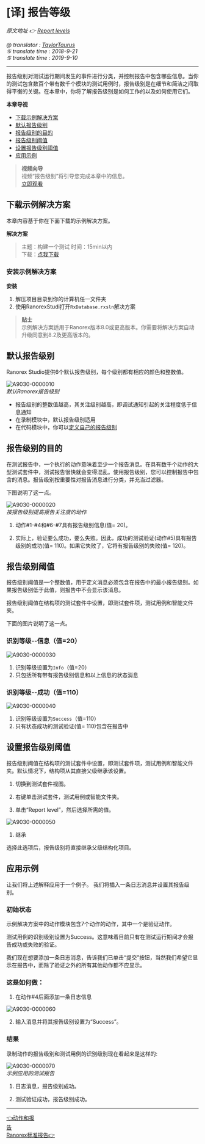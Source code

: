 # [译] 报告等级

*原文地址 👉 [Report levels][0]*

*@ translator : [TaylorTaurus](https://github.com/taylortaurus)*    
*♋ translate time : 2018-9-21*    
*♋ translate time : 2019-9-10*

---

报告级别对测试运行期间发生的事件进行分类，并控制报告中包含哪些信息。当你的测试包含数百个带有数千个模块的测试用例时，报告级别是在细节和简洁之间取得平衡的关键。在本章中，你将了解报告级别是如何工作的以及如何使用它们。

**本章导视**

- [下载示例解决方案](#下载示例解决方案)
- [默认报告级别](#默认报告级别)
- [报告级别的目的](#报告级别的目的)
- [报告级别阈值](#报告级别阈值)
- [设置报告级别阈值](#设置报告级别阈值)
- [应用示例](#应用示例)

>**视频向导**                 
视频“报告级别”将引导您完成本章中的信息。                   
[立即观看](https://www.youtube.com/embed/L2BHjyH4YnQ)



## 下载示例解决方案

本章内容基于你在下面下载的示例解决方案。

**解决方案** 
> 主题：构建一个测试
> 时间：15min以内  
> 下载：[点我下载][1]  


### 安装示例解决方案

**安装**

1. 解压项目目录到你的计算机任一文件夹
2. 使用RanorexStudi打开`RxDatabase.rxsln`解决方案

>**贴士**     
示例解决方案适用于Ranorex版本8.0或更高版本。你需要将解决方案自动升级同意到8.2及更高版本的。


## 默认报告级别

Ranorex Studio提供6个默认报告级别，每个级别都有相应的颜色和整数值。

![A9030-0000010](https://gitee.com/taylortaurus/RX_UserGuide_GitBook_Picbed/raw/master/Reporting/A9030-0000010.png)  
*默认Ranorex报告级别*  

- 报告级别的整数值越高，其关注级别越高，即调试通知引起的关注程度低于信息通知
- 在录制模块中，默认报告级别适用
- 在代码模块中，你可以[定义自己的报告级别][2]

## 报告级别的目的

在测试报告中，一个执行的动作意味着至少一个报告消息。在具有数千个动作的大型测试套件中，测试报告很快就会变得混乱。使用报告级别，您可以控制报告中包含的消息。报告级别按重要性对报告消息进行分类，并充当过滤器。

下图说明了这一点。

![A9030-0000020](https://gitee.com/taylortaurus/RX_UserGuide_GitBook_Picbed/raw/master/Reporting/A9030-0000020.png)  
*按报告级别提高报告关注度的动作*  

1. 动作#1-#4和#6-#7具有报告级别信息(值= 20)。

2. 实际上，验证要么成功，要么失败。因此，成功的测试验证(动作#5)具有报告级别的成功(值= 110)。如果它失败了，它将有报告级别的失败(值= 120)。

## 报告级别阈值

报告级别阈值是一个整数值，用于定义消息必须包含在报告中的最小报告级别。如果报告级别低于此值，则报告中不会显示该消息。

报告级别阈值在结构项的测试套件中设置，即测试套件项，测试用例和智能文件夹。

下面的图片说明了这一点。

### 识别等级--信息（值=20）

![A9030-0000030](https://www.ranorex.com/rx-media/rx-user-guide/v9.1/A90/A9030-0000030.png)

1. 识别等级设置为`Info`（值=20）
2. 只包括所有带有报告级别信息和以上信息的状态消息

### 识别等级--成功（值=110）

![A9030-0000040](https://gitee.com/taylortaurus/RX_UserGuide_GitBook_Picbed/raw/master/Reporting/A9030-0000040.png)  

1. 识别等级设置为`Success`（值=110）
2. 只有状态成功的测试验证(值= 110)包含在报告中

## 设置报告级别阈值

报告级别阈值在结构项的测试套件中设置，即测试套件项，测试用例和智能文件夹。默认情况下，结构项从其直接父级继承该设置。

1. 切换到测试套件视图。

2. 右键单击测试套件，测试用例或智能文件夹。

3. 单击“Report level”，然后选择所需的值。

![A9030-0000050](https://gitee.com/taylortaurus/RX_UserGuide_GitBook_Picbed/raw/master/Reporting/A9030-0000050.png)  

1. 继承

选择此选项后，报告级别将直接继承父级结构化项目。



## 应用示例

让我们将上述解释应用于一个例子。 我们将插入一条日志消息并设置其报告级别。

### **初始状态**

示例解决方案中的动作模块包含7个动作的动作，其中一个是验证动作。

测试用例的识别级别设置为Success。这意味着目前只有在测试运行期间才会报告成功或失败的验证。

我们现在想要添加一条日志消息，告诉我们已单击“提交”按钮，当然我们希望它显示在报告中，而除了验证之外的所有其他动作都不应显示。

### **这是如何做：**

1. 在动作#4后面添加一条日志信息

![A9030-0000060](https://gitee.com/taylortaurus/RX_UserGuide_GitBook_Picbed/raw/master/Reporting/A9030-0000060.png)  

2. 输入消息并将其报告级别设置为“Success”。

### **结果**

录制动作的报告级别和测试用例的识别级别现在看起来是这样的:

![A9030-0000070](https://gitee.com/taylortaurus/RX_UserGuide_GitBook_Picbed/raw/master/Reporting/A9030-0000070.png)  
*示例应用的测试报告*  

1. 日志消息，报告级别成功。

2. 测试验证成功，报告级别成功。


---
[👈动作和报告][3]&emsp;&emsp;&emsp;&emsp;&emsp;&emsp;&emsp;&emsp;&emsp;&emsp;&emsp;&emsp;&emsp;&emsp;&emsp;&emsp;&emsp;&emsp;&emsp;&emsp;&emsp;&emsp;&emsp;&emsp;&emsp;&emsp;&emsp;&emsp;&emsp;&emsp;&emsp;&emsp;[Ranorex标准报告👉][4]



[0]: https://www.ranorex.com/help/latest/ranorex-studio-fundamentals/reporting/concept-report-levels/
[1]: https://www.ranorex.com/rx-media/rx-user-guide/latest/download/RxSampleIntroduction.zip

[2]:.\user-defined-reporting.html
[3]:.\actions-and-the-report.html
[4]:.\ranorex-standard-reporting.html